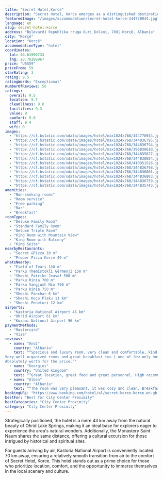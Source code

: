 ```yaml
---
title: "Secret Hotel,Korce"
description: "Secret Hotel, Korce emerges as a distinguished destination for travelers seeking an exceptional stay in Korçë."
featuredImage: "/images/accommodation/secret-hotel-korce-344778944.jpg"
language: en
slug: secret-hotel-korce
address: "Bulevardi Republika rruga Guri Dolani, 7001 Korçë, Albania"
city: "Korçë"
location: "Korçë"
accommodationType: "hotel"
coordinates:
  lat: 40.61990733
  lng: 20.78280967
price: "US$59"
priceFrom: 59
starRating: 3
rating: 9.5
ratingWords: "Exceptional"
numberOfReviews: 50
ratings:
  overall: 9.5
  location: 9.7
  cleanliness: 9.8
  facilities: 9.3
  value: 9
  comfort: 9.9
  staff: 9.4
  wifi: 0
images:
  - "https://cf.bstatic.com/xdata/images/hotel/max1024x768/344778944.jpg?k=47f45efef6186b103ee5c4f8e3f3f0a879dbe751a8f9941618fdb48e859d0e42&o=&hp=1"
  - "https://cf.bstatic.com/xdata/images/hotel/max1024x768/344836795.jpg?k=475ed5b7e43d40cd3d7d8709bbf01514f39598b4d420bba879432b879ab846c2&o=&hp=1"
  - "https://cf.bstatic.com/xdata/images/hotel/max1024x768/344836794.jpg?k=e027281851ecc0e80ad9bdd8e21cd280d3d401400e65f1ab66c400c05fd1eb46&o=&hp=1"
  - "https://cf.bstatic.com/xdata/images/hotel/max1024x768/396838610.jpg?k=355ed1f17f8d4888e423d172b5f0c128e7a89a20442d5270518fd0009fadeec3&o=&hp=1"
  - "https://cf.bstatic.com/xdata/images/hotel/max1024x768/344835827.jpg?k=abefc3d383cfe9deb44dbab8c277963460f9a36c6705f8ad26d1d5f8233c6552&o=&hp=1"
  - "https://cf.bstatic.com/xdata/images/hotel/max1024x768/344838024.jpg?k=9a7bec1154f0e879665814c353fa7b7b134f84ea11a6909707aae3b86d837df1&o=&hp=1"
  - "https://cf.bstatic.com/xdata/images/hotel/max1024x768/410351526.jpg?k=72ba17f1be3b83184d2885a72226aa23fe232fa85faff37d879dca982eb6b991&o=&hp=1"
  - "https://cf.bstatic.com/xdata/images/hotel/max1024x768/344836798.jpg?k=0dab79241ad74858d1ff03b2e219d744b1b4706681657ff490be5668b115435f&o=&hp=1"
  - "https://cf.bstatic.com/xdata/images/hotel/max1024x768/344836801.jpg?k=48d365959e4cf850a1bd8088dbb9f74173ca0df4fb82aa5bff5f90e69fe49267&o=&hp=1"
  - "https://cf.bstatic.com/xdata/images/hotel/max1024x768/344836803.jpg?k=118c8a29122f4ec2869eed79ff65c30f3397371ba21ad362a79e24d08cd6e566&o=&hp=1"
  - "https://cf.bstatic.com/xdata/images/hotel/max1024x768/344836759.jpg?k=3413a01c296b2edb2209b33cc73404052f834c1ca4e77e2f6ad23692d579aeab&o=&hp=1"
  - "https://cf.bstatic.com/xdata/images/hotel/max1024x768/344835743.jpg?k=33d5ef4b5016a16d8b129591735ce00273765e4c7acaac8d80e2ddc7d0b0d240&o=&hp=1"
amenities:
  - "Non-smoking rooms"
  - "Room service"
  - "Free parking"
  - "Bar"
  - "Breakfast"
roomTypes:
  - "Deluxe Family Room"
  - "Standard Family Room"
  - "Deluxe Triple Room"
  - "King Room with Mountain View"
  - "King Room with Balcony"
  - "King Suite"
nearbyRestaurants:
  - "Secret &Pizza 10 m"
  - "Proper Pizza Korce 40 m"
whatsNearby:
  - "Field of Tears 150 m"
  - "Parku Themistokli Gërmenji 150 m"
  - "Sheshi Patriku Joasaf 500 m"
  - "Parku Rinia 700 m"
  - "Parku Vangjush Mio 700 m"
  - "Parku Rinia 750 m"
  - "Sheshi Panxhar 6 km"
  - "Sheshi Koço Plaku 11 km"
  - "Sheshi Penetori 12 km"
airports:
  - "Kastoria National Airport 45 km"
  - "Ohrid Airport 61 km"
  - "Kozani National Airport 96 km"
paymentMethods:
  - "Mastercard"
  - "Visa"
reviews:
  - name: "Andi"
    country: "Albania"
    text: "“Spacious and luxury room, very clean and comfortable, kind staff.
Very well-organized rooms and great breakfast too ( one of few only hotels that offers bio orange juice).
Absolutely worth for the price.”"
  - name: "Georgios"
    country: "United Kingdom"
    text: "“Great location, great food and great personnel. High recommended”"
  - name: "Alban"
    country: "Albania"
    text: "“The room was very pleasant, it was cozy and clean. Breakfast was excellent and incredibly varied. The hotel team has always been friendly, patient and helpful. That impressed me the most. I would suggest to anyone.”"
bookingURL: "https://www.booking.com/hotel/al/secret-korce-korce.en-gb.html?aid=8035640"
bestFor: "Best for City Center Proximity"
bestCategories: "City Center Proximity"
category: "City Center Proximity"
---
```


Strategically positioned, the hotel is a mere 43 km away from the natural beauty of Ohrid Lake Springs, making it an ideal base for explorers eager to experience the area's natural wonders. Additionally, the Monastery Saint Naum shares the same distance, offering a cultural excursion for those intrigued by historical and spiritual sites.

For guests arriving by air, Kastoria National Airport is conveniently located 70 km away, ensuring a relatively smooth transition from air to the comfort of Secret Hotel, Korce. This hotel stands out as a prime choice for those who prioritize location, comfort, and the opportunity to immerse themselves in the local scenery and culture.